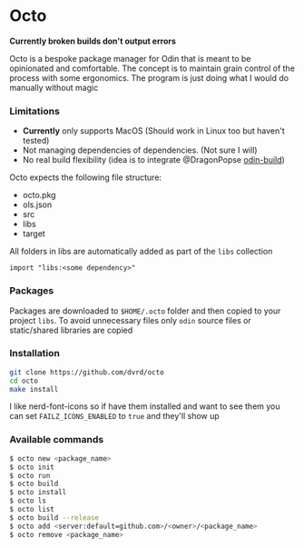 # Octo

**Currently broken builds don't output errors**

Octo is a bespoke package manager for Odin that is meant to be opinionated and comfortable.
The concept is to maintain grain control of the process with some ergonomics.
The program is just doing what I would do manually without magic

### Limitations
* **Currently** only supports MacOS (Should work in Linux too but haven't tested)
* Not managing dependencies of dependencies. (Not sure I will)
* No real build flexibility (idea is to integrate @DragonPopse [odin-build](https://github.com/DragosPopse/odin-build))

Octo expects the following file structure:
* octo.pkg
* ols.json
* src
* libs
* target

All folders in libs are automatically added as part of the `libs` collection
```odin
import "libs:<some dependency>"
```

### Packages
Packages are downloaded to `$HOME/.octo` folder and then copied to your project `libs`.
To avoid unnecessary files only `odin` source files or static/shared libraries are copied

### Installation

```bash
git clone https://github.com/dvrd/octo
cd octo
make install
```

I like nerd-font-icons so if have them installed and want to see them you can set `FAILZ_ICONS_ENABLED` to `true` and they'll show up

### Available commands

```bash
$ octo new <package_name>
$ octo init
$ octo run
$ octo build
$ octo install
$ octo ls
$ octo list
$ octo build --release
$ octo add <server:default=github.com>/<owner>/<package_name>
$ octo remove <package_name>
```


